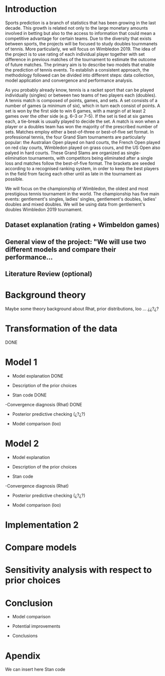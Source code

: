 # Introduction 

Sports prediction is a branch of statistics that has been growing in the last decade. This growth is related not only to the large monetary amounts involved in betting but also to the access to information that could mean a competitive advantage for certain teams. Due to the diversity that exists between sports, the projects will be focused to study doubles tournmanets of tennis. More particularly, we will focus on Wimbledon 2019. The idea of the project is to use rating of each individual player together with set difference in previous matches of the tournament to estimate the outcome of future matches. 
The primary aim is to describe two models that enable the prediction of tennis events. To establish a consistent approach, the methodology followed can be divided into different steps: data collection, model application and convergence and performance analysis. 

As you probably already know, tennis is a racket sport that can be played individually (singles) or between two teams of two players each (doubles). A tennis match is composed of points, games, and sets. A set consists of a number of games (a minimum of six), which in turn each consist of points. A set is won by the first side to win 6 games, with a margin of at least 2 games over the other side (e.g. 6–3 or 7–5). If the set is tied at six games each, a tie-break is usually played to decide the set. A match is won when a player or a doubles team has won the majority of the prescribed number of sets. Matches employ either a best-of-three or best-of-five set format. In professional tennis, the four Grand Slam tournaments are particularly popular: the Australian Open played on hard courts, the French Open played on red clay courts, Wimbledon played on grass cours, and the US Open also palyed in hard courts. These Grand Slams are organized as single-elimination tournaments, with competitors being eliminated after a single loss and matches follow the best-of-five format. The brackets are seeded according to a recognised ranking system, in order to keep the best players in the field from facing each other until as late in the tournament as possible. 

We will focus on the championship of Wimbledon, the oldest and most prestigious tennis tournament in the world. The championship has five main events: gentlement's singles, ladies' singles, gentlement's doubles, ladies' doubles and mixed doubles. We will be using data from gentlement's doubles Wimbledon 2019 tournament. 


## Dataset explanation (rating + Wimbeldon games)


## General view of the project:  "We will use two different models and compare their performance...

## Literature Review (optional)

# Background theory

Maybe some theory background about Rhat, prior distributions, loo ... ¿¿?¿?


# Transformation of the data

DONE


# Model 1

- Model explanation DONE

- Description of the prior choices 

- Stan code DONE

-Convergence diagnosis (Rhat) DONE

- Posterior predictive checking (¿?¿?)

- Model comparison (loo)


# Model 2 

- Model explanation

- Description of the prior choices

- Stan code

-Convergence diagnosis (Rhat)

- Posterior predictive checking (¿?¿?)

- Model comparison (loo)

# Implementation 2

# Compare models

# Sensitivity analysis with respect to prior choices

# Conclusion

- Model comparison

- Potential improvements

- Conclusions




# Apendix

We can insert here Stan code
